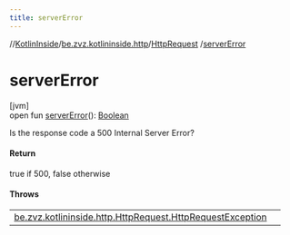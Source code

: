 ```yaml
---
title: serverError
---
```

//[KotlinInside](../../../index.html)/[be.zvz.kotlininside.http](../index.html)/[HttpRequest](index.html)
/[serverError](server-error.html)

# serverError

[jvm]\
open
fun [serverError](server-error.html)(): [Boolean](https://kotlinlang.org/api/latest/jvm/stdlib/kotlin/-boolean/index.html)

Is the response code a 500 Internal Server Error?

#### Return

true if 500, false otherwise

#### Throws

| | |
|---|---|
| [be.zvz.kotlininside.http.HttpRequest.HttpRequestException](-http-request-exception/index.html) |  |



